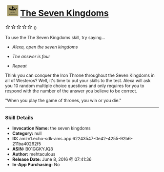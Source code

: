 # &nbsp;<img src="skill_icon" alt="The Seven Kingdoms icon" width="36"> [The Seven Kingdoms](http://alexa.amazon.com/#skills/amzn1.echo-sdk-ams.app.62243547-0e42-4255-92b6-211ba40262f5)
![0 stars](../../images/ic_star_border_black_18dp_1x.png)![0 stars](../../images/ic_star_border_black_18dp_1x.png)![0 stars](../../images/ic_star_border_black_18dp_1x.png)![0 stars](../../images/ic_star_border_black_18dp_1x.png)![0 stars](../../images/ic_star_border_black_18dp_1x.png) 0

To use the The Seven Kingdoms skill, try saying...

* *Alexa, open the seven kingdoms*

* *The answer is four*

* *Repeat*

Think you can conquer the Iron Throne throughout the Seven Kingdoms in all of Westeros? Well, it's time to put your skills to the test. Alexa will ask you 10 random multiple choice questions and only requires for you to respond with the number of the answer you believe to be correct.

"When you play the game of thrones, you win or you die."

***

### Skill Details

* **Invocation Name:** the seven kingdoms
* **Category:** null
* **ID:** amzn1.echo-sdk-ams.app.62243547-0e42-4255-92b6-211ba40262f5
* **ASIN:** B01GGKYJQ8
* **Author:** mehtaculous
* **Release Date:** June 8, 2016 @ 07:41:36
* **In-App Purchasing:** No
